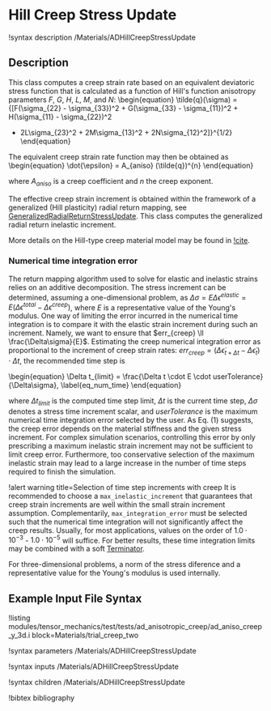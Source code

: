 # Hill Creep Stress Update

!syntax description /Materials/ADHillCreepStressUpdate

## Description

This class computes a creep strain rate based on an equivalent deviatoric stress function that
is calculated as a function of Hill's function anisotropy parameters $F$, $G$, $H$, $L$, $M$, and $N$:
\begin{equation}
\tilde{q}(\sigma) = {[F(\sigma_{22} - \sigma_{33})^2 + G(\sigma_{33} - \sigma_{11})^2 + H(\sigma_{11} - \sigma_{22})^2
+ 2L\sigma_{23}^2 + 2M\sigma_{13}^2 + 2N\sigma_{12}^2]}^{1/2}
\end{equation}

The equivalent creep strain rate function may then be obtained as
\begin{equation}
\dot{\epsilon} = A_{aniso} (\tilde{q})^{n}
\end{equation}

where $A_{aniso}$ is a creep coefficient and $n$ the creep exponent.

The effective creep strain increment is obtained within the framework of a generalized (Hill plasticity) radial return mapping, see
[GeneralizedRadialReturnStressUpdate](/GeneralizedRadialReturnStressUpdate.md). This class computes the
generalized radial return inelastic increment.

More details on the Hill-type creep material model may be found in [!cite](stewart2011anisotropic).

### Numerical time integration error

The return mapping algorithm used to solve for elastic and inelastic strains relies on an additive decomposition. The stress increment can be determined, assuming a one-dimensional problem, as $\Delta\sigma = E \Delta\epsilon^{elastic} = E (\Delta\epsilon^{total} - \Delta\epsilon^{creep})$, where $E$ is a representative value of the Young's modulus. One way of limiting the error incurred in the numerical time integration is to compare it with the elastic strain increment during such an increment. Namely, we want to ensure that $err_{creep} \ll \frac{\Delta\sigma}{E}$. Estimating the creep numerical integration error as proportional to the increment of creep strain rates: $err_{creep} = (\Delta\dot{\epsilon}_{t+\Delta t} - \Delta\dot{\epsilon}_{t}) \cdot \Delta t$, the recommended time step is

\begin{equation}
\Delta t_{limit} = \frac{\Delta t \cdot E \cdot userTolerance}{\Delta\sigma},
\label{eq_num_time}
\end{equation}

where $\Delta t_{limit}$ is the computed time step limit, $\Delta t$ is the current time step, $\Delta\sigma$ denotes a stress time increment scalar, and $userTolerance$ is the maximum numerical time integration error selected by the user. As Eq. (1) suggests, the creep error depends on the material stiffness and the given stress increment. For complex simulation scenarios, controlling this error by only prescribing a maximum inelastic strain increment may not be sufficient to limit creep error. Furthermore, too conservative selection of the maximum inelastic strain may lead to a large increase in the number of time steps required to finish the simulation.

!alert warning title=Selection of time step increments with creep
It is recommended to choose a `max_inelastic_increment` that guarantees that creep strain increments are well within the small strain increment assumption. Complementarily, `max_integration_error` must be selected such that the numerical time integration will not significantly affect the creep results. Usually, for most applications, values on the order of $1.0\cdot10^{-3}$ - $1.0\cdot10^{-5}$ will suffice. For better results, these time integration limits may be combined with a soft [Terminator](/Terminator.md).

For three-dimensional problems, a norm of the stress diference and a representative value for the Young's modulus is used internally.

## Example Input File Syntax

!listing modules/tensor_mechanics/test/tests/ad_anisotropic_creep/ad_aniso_creep_y_3d.i block=Materials/trial_creep_two

!syntax parameters /Materials/ADHillCreepStressUpdate

!syntax inputs /Materials/ADHillCreepStressUpdate

!syntax children /Materials/ADHillCreepStressUpdate

!bibtex bibliography
